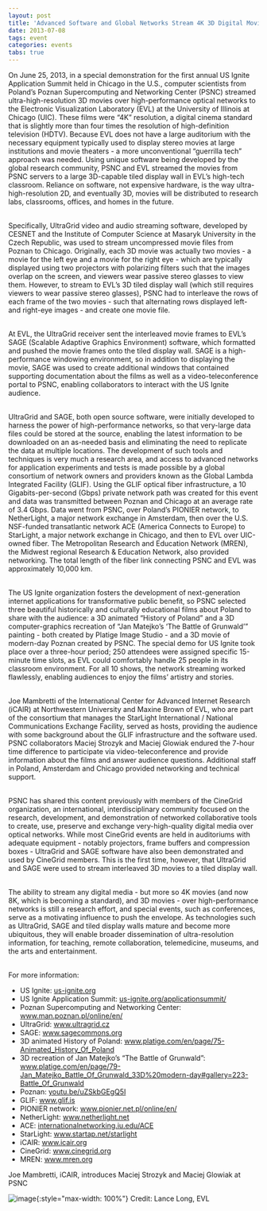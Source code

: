 ```yaml
---
layout: post
title: 'Advanced Software and Global Networks Stream 4K 3D Digital Movies from Poland to the U.S.'
date: 2013-07-08
tags: event
categories: events
tabs: true
---
```


On June 25, 2013, in a special demonstration for the first annual US Ignite Application Summit held in Chicago in the U.S., computer scientists from Poland&rsquo;s Poznan Supercomputing and Networking Center (PSNC) streamed ultra-high-resolution 3D movies over high-performance optical networks to the Electronic Visualization Laboratory (EVL) at the University of Illinois at Chicago (UIC). These films were &ldquo;4K&rdquo; resolution, a digital cinema standard that is slightly more than four times the resolution of high-definition television (HDTV). Because EVL does not have a large auditorium with the necessary equipment typically used to display stereo movies at large institutions and movie theaters - a more unconventional &ldquo;guerrilla tech&rdquo; approach was needed. Using unique software being developed by the global research community, PSNC and EVL streamed the movies from PSNC servers to a large 3D-capable tiled display wall in EVL&rsquo;s high-tech classroom. Reliance on software, not expensive hardware, is the way ultra-high-resolution 2D, and eventually 3D, movies will be distributed to research labs, classrooms, offices, and homes in the future.<br><br>

Specifically, UltraGrid video and audio streaming software, developed by CESNET and the Institute of Computer Science at Masaryk University in the Czech Republic, was used to stream uncompressed movie files from Poznan to Chicago. Originally, each 3D movie was actually two movies - a movie for the left eye and a movie for the right eye - which are typically displayed using two projectors with polarizing filters such that the images overlap on the screen, and viewers wear passive stereo glasses to view them. However, to stream to EVL&rsquo;s 3D tiled display wall (which still requires viewers to wear passive stereo glasses), PSNC had to interleave the rows of each frame of the two movies - such that alternating rows displayed left- and right-eye images - and create one movie file.<br><br>

At EVL, the UltraGrid receiver sent the interleaved movie frames to EVL&rsquo;s SAGE (Scalable Adaptive Graphics Environment) software, which formatted and pushed the movie frames onto the tiled display wall. SAGE is a high-performance windowing environment, so in addition to displaying the movie, SAGE was used to create additional windows that contained supporting documentation about the films as well as a video-teleconference portal to PSNC, enabling collaborators to interact with the US Ignite audience.<br><br>

UltraGrid and SAGE, both open source software, were initially developed to harness the power of high-performance networks, so that very-large data files could be stored at the source, enabling the latest information to be downloaded on an as-needed basis and eliminating the need to replicate the data at multiple locations. The development of such tools and techniques is very much a research area, and access to advanced networks for application experiments and tests is made possible by a global consortium of network owners and providers known as the Global Lambda Integrated Facility (GLIF). Using the GLIF optical fiber infrastructure, a 10 Gigabits-per-second (Gbps) private network path was created for this event and data was transmitted between Poznan and Chicago at an average rate of 3.4 Gbps. Data went from PSNC, over Poland&rsquo;s PIONIER network, to NetherLight, a major network exchange in Amsterdam, then over the U.S. NSF-funded transatlantic network ACE (America Connects to Europe) to StarLight, a major network exchange in Chicago, and then to EVL over UIC-owned fiber. The Metropolitan Research and Education Network (MREN), the Midwest regional Research &amp; Education Network, also provided networking. The total length of the fiber link connecting PSNC and EVL was approximately 10,000 km.<br><br>

The US Ignite organization fosters the development of next-generation internet applications for transformative public benefit, so PSNC selected three beautiful historically and culturally educational films about Poland to share with the audience: a 3D animated &ldquo;History of Poland&rdquo; and a 3D computer-graphics recreation of &ldquo;Jan Matejko&rsquo;s &lsquo;The Battle of Grunwald&rsquo;&rdquo; painting - both created by Platige Image Studio - and a 3D movie of modern-day Poznan created by PSNC. The special demo for US Ignite took place over a three-hour period; 250 attendees were assigned specific 15-minute time slots, as EVL could comfortably handle 25 people in its classroom environment. For all 10 shows, the network streaming worked flawlessly, enabling audiences to enjoy the films&rsquo; artistry and stories.<br><br>

Joe Mambretti of the International Center for Advanced Internet Research (iCAIR) at Northwestern University and Maxine Brown of EVL, who are part of the consortium that manages the StarLight International / National Communications Exchange Facility, served as hosts, providing the audience with some background about the GLIF infrastructure and the software used. PSNC collaborators Maciej Strozyk and Maciej Glowiak endured the 7-hour time difference to participate via video-teleconference and provide information about the films and answer audience questions. Additional staff in Poland, Amsterdam and Chicago provided networking and technical support.<br><br>

PSNC has shared this content previously with members of the CineGrid organization, an international, interdisciplinary community focused on the research, development, and demonstration of networked collaborative tools to create, use, preserve and exchange very-high-quality digital media over optical networks. While most CineGrid events are held in auditoriums with adequate equipment - notably projectors, frame buffers and compression boxes - UltraGrid and SAGE software have also been demonstrated and used by CineGrid members. This is the first time, however, that UltraGrid and SAGE were used to stream interleaved 3D movies to a tiled display wall.<br><br>

The ability to stream any digital media - but more so 4K movies (and now 8K, which is becoming a standard), and 3D movies - over high-performance networks is still a research effort, and special events, such as conferences, serve as a motivating influence to push the envelope. As technologies such as UltraGrid, SAGE and tiled display walls mature and become more ubiquitous, they will enable broader dissemination of ultra-resolution information, for teaching, remote collaboration, telemedicine, museums, and the arts and entertainment.<br><br>

For more information:<br>
<ul>
<li>US Ignite: <a href="http://us-ignite.org">us-ignite.org</a></li>
<li>US Ignite Application Summit: <a href="http://us-ignite.org/applicationsummit/">us-ignite.org/applicationsummit/</a></li>
<li>Poznan Supercomputing and Networking Center: <a href="http://www.man.poznan.pl/online/en/">www.man.poznan.pl/online/en/</a></li>
<li>UltraGrid: <a href="http://www.ultragrid.cz">www.ultragrid.cz</a></li>
<li>SAGE: <a href="http://www.sagecommons.org">www.sagecommons.org</a></li>
<li>3D animated History of Poland: <a href="http://www.platige.com/en/page/75-Animated_History_Of_Poland">www.platige.com/en/page/75-Animated_History_Of_Poland</a></li>
<li>3D recreation of Jan Matejko&rsquo;s &ldquo;The Battle of Grunwald&rdquo;: <a href="http://www.platige.com/en/page/79-Jan_Matejko_Battle_Of_Grunwald_33D%20modern-day#gallery=223-Battle_Of_Grunwald">www.platige.com/en/page/79-Jan_Matejko_Battle_Of_Grunwald_33D%20modern-day#gallery=223-Battle_Of_Grunwald</a></li>
<li>Poznan: <a href="http://youtu.be/uZSkbGEgQ5I">youtu.be/uZSkbGEgQ5I</a></li>
<li>GLIF: <a href="http://www.glif.is">www.glif.is</a></li>
<li>PIONIER network: <a href="http://www.pionier.net.pl/online/en/">www.pionier.net.pl/online/en/</a></li>
<li>NetherLight: <a href="http://www.netherlight.net">www.netherlight.net</a></li>
<li>ACE: <a href="http://internationalnetworking.iu.edu/ACE">internationalnetworking.iu.edu/ACE</a></li>
<li>StarLight: <a href="http://www.startap.net/starlight">www.startap.net/starlight</a></li>
<li>iCAIR: <a href="http://www.icair.org">www.icair.org</a></li>
<li>CineGrid: <a href="http://www.cinegrid.org">www.cinegrid.org</a></li>
<li>MREN: <a href="http://www.mren.org">www.mren.org</a></li>
</ul>
Joe Mambretti, iCAIR, introduces Maciej Strozyk and Maciej Glowiak at PSNC

![image](https://www.evl.uic.edu/output/originals/poznan-chicago-us-ignite_ljl4151-smaller.jpg-srcw.jpg){:style="max-width: 100%"}
Credit: Lance Long, EVL

